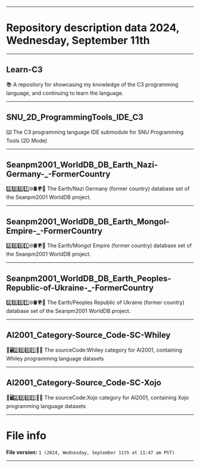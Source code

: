 
***

# Repository description data 2024, Wednesday, September 11th

---

## Learn-C3

📚️ A repository for showcasing my knowledge of the C3 programming language, and continuing to learn the language. 

---

## SNU_2D_ProgrammingTools_IDE_C3

⌨️ The C3 programming language IDE submodule for SNU Programming Tools (2D Mode)

---

## Seanpm2001_WorldDB_DB_Earth_Nazi-Germany-_-FormerCountry

2️⃣️0️⃣️0️⃣️1️⃣️🌐️🛢️🌍️🏴️ The Earth/Nazi Germany (former country) database set of the Seanpm2001 WorldDB project.

---

## Seanpm2001_WorldDB_DB_Earth_Mongol-Empire-_-FormerCountry

2️⃣️0️⃣️0️⃣️1️⃣️🌐️🛢️🌍️🏴️ The Earth/Mongol Empire (former country) database set of the Seanpm2001 WorldDB project.

---

## Seanpm2001_WorldDB_DB_Earth_Peoples-Republic-of-Ukraine-_-FormerCountry

2️⃣️0️⃣️0️⃣️1️⃣️🌐️🛢️🌍️🏴️ The Earth/Peoples Republic of Ukraine (former country) database set of the Seanpm2001 WorldDB project.

---

## AI2001_Category-Source_Code-SC-Whiley

🧠️🖥️2️⃣️0️⃣️0️⃣️1️⃣️💾️📜️ The sourceCode:Whiley category for AI2001, containing Whiley programming language datasets

---

## AI2001_Category-Source_Code-SC-Xojo

🧠️🖥️2️⃣️0️⃣️0️⃣️1️⃣️💾️📜️ The sourceCode:Xojo category for AI2001, containing Xojo programming language datasets

***

# File info

**File version:** `1 (2024, Wednesday, September 11th at 11:47 am PST)`

***

